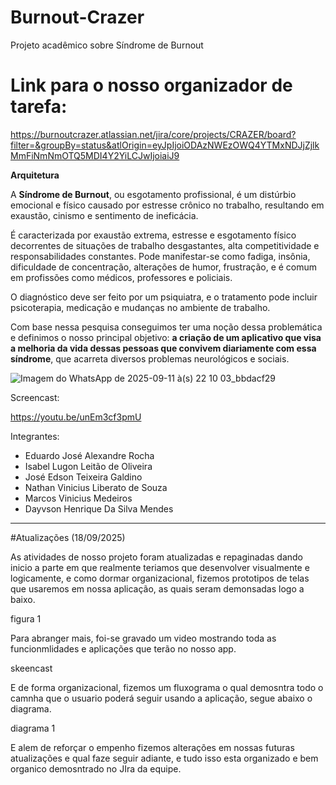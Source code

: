 # Burnout-Crazer
Projeto acadêmico sobre Síndrome de Burnout

# Link para o nosso organizador de tarefa:
https://burnoutcrazer.atlassian.net/jira/core/projects/CRAZER/board?filter=&groupBy=status&atlOrigin=eyJpIjoiODAzNWEzOWQ4YTMxNDJjZjlkMmFiNmNmOTQ5MDI4Y2YiLCJwIjoiaiJ9

**Arquitetura**

A **Síndrome de Burnout**, ou esgotamento profissional, é um distúrbio emocional e físico causado por estresse crônico no trabalho, resultando em exaustão, cinismo e sentimento de ineficácia.  

É caracterizada por exaustão extrema, estresse e esgotamento físico decorrentes de situações de trabalho desgastantes, alta competitividade e responsabilidades constantes. Pode manifestar-se como fadiga, insônia, dificuldade de concentração, alterações de humor, frustração, e é comum em profissões como médicos, professores e policiais.  

O diagnóstico deve ser feito por um psiquiatra, e o tratamento pode incluir psicoterapia, medicação e mudanças no ambiente de trabalho.  

Com base nessa pesquisa conseguimos ter uma noção dessa problemática e definimos o nosso principal objetivo: **a criação de um aplicativo que visa a melhoria da vida dessas pessoas que convivem diariamente com essa síndrome**, que acarreta diversos problemas neurológicos e sociais.

![Imagem do WhatsApp de 2025-09-11 à(s) 22 10 03_bbdacf29](https://github.com/user-attachments/assets/a4df8227-b29a-4be8-83b6-5ac49fb83098)

Screencast: 

https://youtu.be/unEm3cf3pmU

Integrantes:
- Eduardo José Alexandre Rocha
- Isabel Lugon Leitão de Oliveira
- José Edson Teixeira Galdino
- Nathan Vinicius Liberato de Souza
- Marcos Vinicius Medeiros
- Dayvson Henrique Da Silva Mendes 

-------------------------------------------------------------------------------------------------------

#Atualizações (18/09/2025)

As atividades de nosso projeto foram atualizadas e repaginadas dando inicio a parte em que realmente teriamos que desenvolver visualmente e logicamente, e como dormar organizacional, fizemos prototipos de telas que usaremos em nossa aplicação, as quais seram demonsadas logo a baixo.

figura 1

Para abranger mais, foi-se gravado um video mostrando toda as funcionmlidades e aplicações que terão no nosso app.

skeencast


E de forma organizacional, fizemos um fluxograma o qual demosntra todo o camnha que o usuario poderá seguir usando a aplicação, segue abaixo o diagrama.

diagrama 1

E alem de reforçar o empenho fizemos alterações em nossas futuras atualizações e qual faze seguir adiante, e tudo isso esta organizado e bem organico demosntrado no JIra da equipe.
